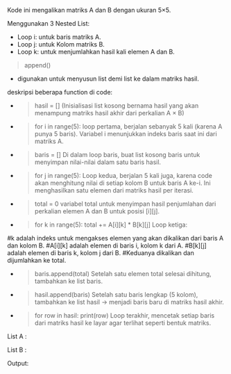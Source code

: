 Kode ini mengalikan matriks A dan B dengan ukuran 5×5.

Menggunakan 3 Nested List:

* Loop i: untuk baris matriks A.
* Loop j: untuk Kolom matriks B.
* Loop k: untuk menjumlahkan hasil kali elemen A dan B.

>append()
- digunakan untuk menyusun list demi list ke dalam matriks hasil.

deskripsi beberapa function di code:

* >hasil = []
  (Inisialisasi list kosong bernama hasil yang akan menampung matriks hasil akhir dari perkalian A × B)

* >for i in range(5):
   loop pertama, berjalan sebanyak 5 kali (karena A punya 5 baris). Variabel i menunjukkan indeks baris saat ini dari matriks A.

* >baris = []
  Di dalam loop baris, buat list kosong baris untuk menyimpan nilai-nilai dalam satu baris hasil.

* >for j in range(5):
  Loop kedua, berjalan 5 kali juga, karena code akan menghitung nilai di setiap kolom B untuk baris A ke-i. Ini menghasilkan satu elemen dari matriks hasil per iterasi.

*  >total = 0
  variabel total untuk menyimpan hasil penjumlahan dari perkalian elemen A dan B untuk posisi [i][j].

*  >for k in range(5):
            total += A[i][k] * B[k][j]
  Loop ketiga:

#k adalah indeks untuk mengakses elemen yang akan dikalikan dari baris A dan kolom B.
#A[i][k] adalah elemen di baris i, kolom k dari A.
#B[k][j] adalah elemen di baris k, kolom j dari B.
#Keduanya dikalikan dan dijumlahkan ke total.

* >baris.append(total)
  Setelah satu elemen total selesai dihitung, tambahkan ke list baris.

* >hasil.append(baris)
  Setelah satu baris lengkap (5 kolom), tambahkan ke list hasil → menjadi baris baru di matriks hasil akhir.

* >for row in hasil:
    print(row)
  Loop terakhir, mencetak setiap baris dari matriks hasil ke layar agar terlihat seperti bentuk matriks.

List A : 

List B :

Output:

  
